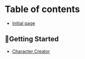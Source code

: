 # Table of contents

* [Initial page](README.md)

## 🧾Getting Started

* [Character Creator](getting-started/character-creator.md)

